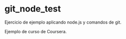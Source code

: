 # git_node_test

Ejercicio de ejemplo aplicando node.js y comandos de git.

Ejemplo de curso de Coursera.
